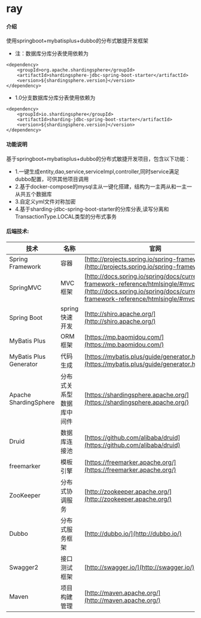 # ray

#### 介绍
使用springboot+mybatisplus+dubbo的分布式敏捷开发框架
- 注：数据库分库分表使用依赖为
````
<dependency>
    <groupId>org.apache.shardingsphere</groupId>
    <artifactId>shardingsphere-jdbc-spring-boot-starter</artifactId>
    <version>${shardingsphere.version}</version>
</dependency>
````
- 1.0分支数据库分库分表使用依赖为
````
<dependency>
    <groupId>io.shardingsphere</groupId>
    <artifactId>sharding-jdbc-spring-boot-starter</artifactId>
    <version>${shardingsphere.version}</version>
</dependency>
````

#### 功能说明
基于springboot+mybatisplus+dubbo的分布式敏捷开发项目，包含以下功能：
- 1.一键生成entity,dao,service,serviceImpl,controller,同时service满足dubbo配置，可供其他项目调用
- 2.基于docker-compose的mysql主从一键化搭建，结构为一主两从和一主一从共五个数据库
- 3.自定义yml文件对称加密
- 4.基于sharding-jdbc-spring-boot-starter的分库分表,读写分离和TransactionType.LOCAL类型的分布式事务


#### 后端技术:
技术 | 名称 | 官网
----|------|----
Spring Framework | 容器  | [http://projects.spring.io/spring-framework/](http://projects.spring.io/spring-framework/)
SpringMVC | MVC框架  | [http://docs.spring.io/spring/docs/current/spring-framework-reference/htmlsingle/#mvc](http://docs.spring.io/spring/docs/current/spring-framework-reference/htmlsingle/#mvc)
Spring Boot | spring快速开发 | [http://shiro.apache.org/](http://shiro.apache.org/)
MyBatis Plus | ORM框架  | [https://mp.baomidou.com/](https://mp.baomidou.com/)
MyBatis Plus Generator | 代码生成  | [https://mybatis.plus/guide/generator.html](https://mybatis.plus/guide/generator.html)
Apache ShardingSphere | 分布式关系型数据库中间件  | [https://shardingsphere.apache.org/](https://shardingsphere.apache.org/)
Druid | 数据库连接池  | [https://github.com/alibaba/druid](https://github.com/alibaba/druid)
freemarker| 模板引擎  | [https://freemarker.apache.org/](https://freemarker.apache.org/)
ZooKeeper | 分布式协调服务  | [http://zookeeper.apache.org/](http://zookeeper.apache.org/)
Dubbo | 分布式服务框架  | [http://dubbo.io/](http://dubbo.io/)
Swagger2 | 接口测试框架  | [http://swagger.io/](http://swagger.io/)
Maven | 项目构建管理  | [http://maven.apache.org/](http://maven.apache.org/)
